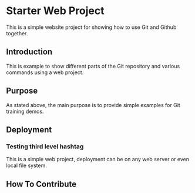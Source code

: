 # Starter Web Project

This is a simple website project for
showing how to use Git and Github together.

## Introduction

This is example to show different parts
of the Git repository and various commands
using a web project.

## Purpose

As stated above, the main purpose is to 
provide simple examples for Git training
demos.

## Deployment
### Testing third level hashtag
This is a simple web project, deployment
can be on any web server or even local
file system.

## How To Contribute